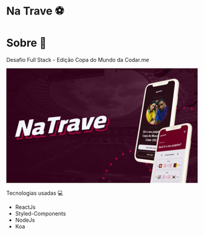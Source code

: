 # Na Trave ⚽️

# Sobre 📌
Desafio Full Stack - Edição Copa do Mundo da Codar.me

<img src='https://raw.githubusercontent.com/DanielKistemacher/Copa2022/main/README.png'/>

Tecnologias usadas 💻
<ul>
  <li>ReactJs</li>
  <li>Styled-Components</li>
  <li>NodeJs</li>
  <li>Koa</li>
<ul/>
